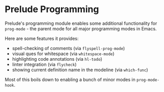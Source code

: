 # Prelude Programming

Prelude's programming module enables some additional functionality
for `prog-mode` - the parent mode for all major programming modes in Emacs.

Here are some features it provides:

* spell-checking of comments (via `flyspell-prog-mode`)
* visual ques for whitespace (via `whitespace-mode`)
* highlighting code annotations (via `hl-todo`)
* linter integration (via `flycheck`)
* showing current definition name in the modeline (via `which-func`)

Most of this boils down to enabling a bunch of minor modes in `prog-mode-hook`.
